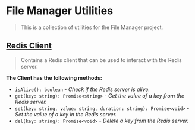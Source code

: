 # File Manager Utilities

> This is a collection of utilities for the File Manager project. 

## [Redis Client](./redis.js)

> Contains a Redis client that can be used to interact with the Redis server.

**The Client has the following methods:**

- `isAlive(): boolean` - _Check if the Redis server is alive._
- `get(key: string): Promise<string>` - _Get the value of a key from the Redis server._
- `set(key: string, value: string, duration: string): Promise<void>` - _Set the value of a key in the Redis server._
- `del(key: string): Promise<void>` - _Delete a key from the Redis server._
